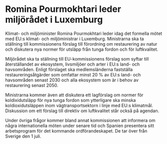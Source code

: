 # Romina Pourmokhtari leder miljörådet i Luxemburg

Klimat- och miljöminister Romina Pourmokhtari leder idag det formella mötet med EU:s klimat- och miljöministrar i Luxemburg. Ministrarna ska ta ställning till kommissionens förslag till förordning om restaurering av natur och diskutera nya normer för utsläpp från tunga fordon och för luftkvalitet.

Miljörådet ska ta ställning till EU-kommissionens förslag som syftar till återställandet av ekosystem, livsmiljöer och arter i EU:s land- och havsområden. Enligt förslaget ska medlemsländerna fastställa restaureringsåtgärder som omfattar minst 20 % av EU:s land- och havsområden senast 2030 och alla ekosystem som är i behov av restaurering senast 2050.

Ministrarna kommer även att diskutera ett lagförslag om normer för koldixidutsläpp för nya tunga fordon som ytterligare ska minska koldioxidutsläppen inom vägtransportsektorn i linje med EU:s klimatmål. Diskussion om ett förslag till direktiv om luftkvalitet står också på agendan.

Under övriga frågor kommer bland annat kommissionen att informera om några internationella möten under senare tid och Spanien presentera sitt arbetsprogram för det kommande ordförandeskapet. De tar över från Sverige den 1 juli.

